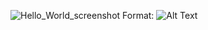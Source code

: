 ![Hello_World_screenshot](C:\Embsys_Workspace\embsys310\assignment01\Hello_World_screenshot.png)
Format: ![Alt Text](url)
